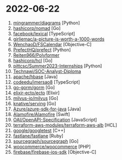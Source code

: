 # 2022-06-22

1. [mingrammer/diagrams](https://github.com/mingrammer/diagrams "🎨 Diagram as Code for prototyping cloud system architectures") [Python]
2. [hashicorp/nomad](https://github.com/hashicorp/nomad "Nomad is an easy-to-use, flexible, and performant workload orchestrator that can deploy a mix of microservice, batch, containerized, and non-containerized applications. Nomad is easy to operate and scale and has native Consul and Vault integrations.") [Go]
3. [facebook/lexical](https://github.com/facebook/lexical "Lexical is an extensible text editor framework that provides excellent reliability, accessibility and performance.") [TypeScript]
4. [girliemac/a-picture-is-worth-a-1000-words](https://github.com/girliemac/a-picture-is-worth-a-1000-words "I am trying to describe complex matters in simple doodles!") 
5. [WenchaoD/FSCalendar](https://github.com/WenchaoD/FSCalendar "A fully customizable iOS calendar library, compatible with Objective-C and Swift") [Objective-C]
6. [PrefectHQ/prefect](https://github.com/PrefectHQ/prefect "The easiest way to automate your data") [Python]
7. [Reiten966/Polyformer](https://github.com/Reiten966/Polyformer "Polyformer is an open-source project that aims to recycle plastics into FDM filaments") 
8. [hashicorp/hcl](https://github.com/hashicorp/hcl "HCL is the HashiCorp configuration language.") [Go]
9. [pittcsc/Summer2023-Internships](https://github.com/pittcsc/Summer2023-Internships "Collection of Summer 2023 tech internships!") [Python]
10. [Technawi/SOC-Analyst-Diploma](https://github.com/Technawi/SOC-Analyst-Diploma "") 
11. [apache/hbase](https://github.com/apache/hbase "Apache HBase") [Java]
12. [codeedu/imersao8](https://github.com/codeedu/imersao8 "") [TypeScript]
13. [go-gorm/gorm](https://github.com/go-gorm/gorm "The fantastic ORM library for Golang, aims to be developer friendly") [Go]
14. [elixir-ecto/ecto](https://github.com/elixir-ecto/ecto "A toolkit for data mapping and language integrated query.") [Elixir]
15. [milvus-io/milvus](https://github.com/milvus-io/milvus "Vector database for scalable similarity search and AI applications.") [Go]
16. [knative/serving](https://github.com/knative/serving "Kubernetes-based, scale-to-zero, request-driven compute") [Go]
17. [Azure/azure-sdk-for-java](https://github.com/Azure/azure-sdk-for-java "This repository is for active development of the Azure SDK for Java. For consumers of the SDK we recommend visiting our public developer docs at https://docs.microsoft.com/java/azure/ or our versioned developer docs at https://azure.github.io/azure-sdk-for-java.") [Java]
18. [Alamofire/Alamofire](https://github.com/Alamofire/Alamofire "Elegant HTTP Networking in Swift") [Swift]
19. [OAI/OpenAPI-Specification](https://github.com/OAI/OpenAPI-Specification "The OpenAPI Specification Repository") [JavaScript]
20. [terraform-aws-modules/terraform-aws-alb](https://github.com/terraform-aws-modules/terraform-aws-alb "Terraform module to create an AWS Application/Network Load Balancer (ALB/NLB) and associated resources 🇺🇦") [HCL]
21. [google/googletest](https://github.com/google/googletest "GoogleTest - Google Testing and Mocking Framework") [C++]
22. [fastlane/fastlane](https://github.com/fastlane/fastlane "🚀 The easiest way to automate building and releasing your iOS and Android apps") [Ruby]
23. [sourcegraph/sourcegraph](https://github.com/sourcegraph/sourcegraph "Universal code search (self-hosted)") [Go]
24. [woocommerce/woocommerce](https://github.com/woocommerce/woocommerce "A customizable, open-source eCommerce platform built on WordPress. Build any commerce solution you can imagine.") [PHP]
25. [firebase/firebase-ios-sdk](https://github.com/firebase/firebase-ios-sdk "Firebase iOS SDK") [Objective-C]

